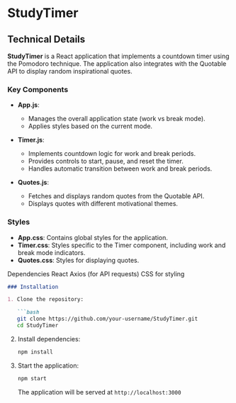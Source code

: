 # StudyTimer

## Technical Details

**StudyTimer** is a React application that implements a countdown timer using the Pomodoro technique. The application also integrates with the Quotable API to display random inspirational quotes.

### Key Components

- **App.js**: 
  - Manages the overall application state (work vs break mode).
  - Applies styles based on the current mode.

- **Timer.js**:
  - Implements countdown logic for work and break periods.
  - Provides controls to start, pause, and reset the timer.
  - Handles automatic transition between work and break periods.

- **Quotes.js**:
  - Fetches and displays random quotes from the Quotable API.
  - Displays quotes with different motivational themes.

### Styles

- **App.css**: Contains global styles for the application.
- **Timer.css**: Styles specific to the Timer component, including work and break mode indicators.
- **Quotes.css**: Styles for displaying quotes.

Dependencies
React
Axios (for API requests)
CSS for styling


```markdown
### Installation

1. Clone the repository:

   ```bash
   git clone https://github.com/your-username/StudyTimer.git
   cd StudyTimer
   ```

2. Install dependencies:

   ```bash
   npm install
   ```

3. Start the application:

   ```bash
   npm start
   ```

   The application will be served at `http://localhost:3000`

